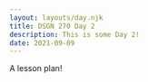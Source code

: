 ```yaml
---
layout: layouts/day.njk
title: DSGN 270 Day 2
description: This is some Day 2!
date: 2021-09-09
---
```


A lesson plan!